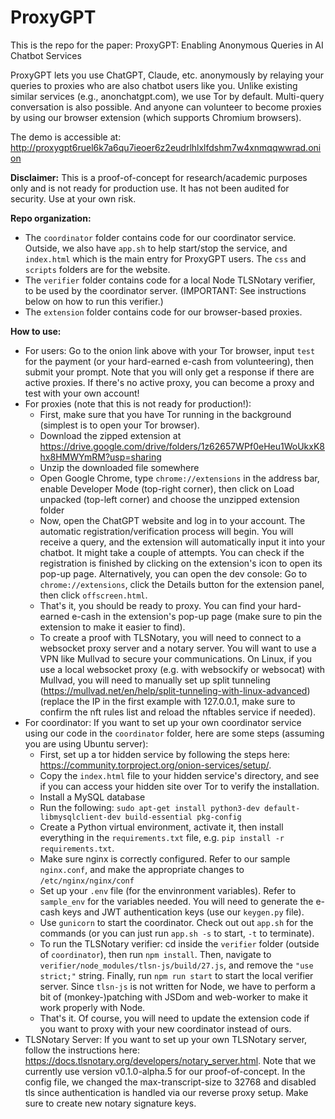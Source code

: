 # ProxyGPT

This is the repo for the paper: ProxyGPT: Enabling Anonymous Queries in AI Chatbot Services

ProxyGPT lets you use ChatGPT, Claude, etc. anonymously by relaying your queries to proxies who are also chatbot users like you.
Unlike existing similar services (e.g., anonchatgpt.com), we use Tor by default. Multi-query conversation is also possible. And anyone can volunteer to become proxies by using our browser extension (which supports Chromium browsers).

The demo is accessible at: http://proxygpt6ruel6k7a6qu7ieoer6z2eudrlhlxlfdshm7w4xnmqqwwrad.onion

**Disclaimer:** This is a proof-of-concept for research/academic purposes only and is not ready for production use. It has not been audited for security. Use at your own risk.

**Repo organization:**
- The `coordinator` folder contains code for our coordinator service. Outside, we also have `app.sh` to help start/stop the service, and `index.html` which is the main entry for ProxyGPT users. The `css` and `scripts` folders are for the website.
- The `verifier` folder contains code for a local Node TLSNotary verifier, to be used by the coordinator server. (IMPORTANT: See instructions below on how to run this verifier.)
- The `extension` folder contains code for our browser-based proxies.

**How to use:**
- For users: Go to the onion link above with your Tor browser, input `test` for the payment (or your hard-earned e-cash from volunteering), then submit your prompt. Note that you will only get a response if there are active proxies. If there's no active proxy, you can become a proxy and test with your own account!
- For proxies (note that this is not ready for production!):
  - First, make sure that you have Tor running in the background (simplest is to open your Tor browser).
  - Download the zipped extension at https://drive.google.com/drive/folders/1z62657WPf0eHeu1WoUkxK8hx8HMWYmRM?usp=sharing
  - Unzip the downloaded file somewhere
  - Open Google Chrome, type `chrome://extensions` in the address bar, enable Developer Mode (top-right corner), then click on Load unpacked (top-left corner) and choose the unzipped extension folder
  - Now, open the ChatGPT website and log in to your account. The automatic registration/verification process will begin. You will receive a query, and the extension will automatically input it into your chatbot. It might take a couple of attempts. You can check if the registration is finished by clicking on the extension's icon to open its pop-up page. Alternatively, you can open the dev console: Go to `chrome://extensions`, click the Details button for the extension panel, then click `offscreen.html`.
  - That's it, you should be ready to proxy. You can find your hard-earned e-cash in the extension's pop-up page (make sure to pin the extension to make it easier to find).
  - To create a proof with TLSNotary, you will need to connect to a websocket proxy server and a notary server. You will want to use a VPN like Mullvad to secure your communications. On Linux, if you use a local websocket proxy (e.g. with websockify or websocat) with Mullvad, you will need to manually set up split tunneling (https://mullvad.net/en/help/split-tunneling-with-linux-advanced) (replace the IP in the first example with 127.0.0.1, make sure to confirm the nft rules list and reload the nftables service if needed).
- For coordinator: If you want to set up your own coordinator service using our code in the `coordinator` folder, here are some steps (assuming you are using Ubuntu server):
  - First, set up a tor hidden service by following the steps here: https://community.torproject.org/onion-services/setup/.
  - Copy the `index.html` file to your hidden service's directory, and see if you can access your hidden site over Tor to verify the installation.
  - Install a MySQL database
  - Run the following: `sudo apt-get install python3-dev default-libmysqlclient-dev build-essential pkg-config`
  - Create a Python virtual environment, activate it, then install everything in the `requirements.txt` file, e.g. `pip install -r requirements.txt`.
  - Make sure nginx is correctly configured. Refer to our sample `nginx.conf`, and make the appropriate changes to `/etc/nginx/nginx/conf`
  - Set up your `.env` file (for the envinronment variables). Refer to `sample_env` for the variables needed. You will need to generate the e-cash keys and JWT authentication keys (use our `keygen.py` file).
  - Use `gunicorn` to start the coordinator. Check out out `app.sh` for the commands (or you can just run `app.sh -s` to start, `-t` to terminate).
  - To run the TLSNotary verifier: cd inside the `verifier` folder (outside of `coordinator`), then run `npm install`. Then, navigate to `verifier/node_modules/tlsn-js/build/27.js`, and remove the `"use strict;"` string. Finally, run `npm run start` to start the local verifier server. Since `tlsn-js` is not written for Node, we have to perform a bit of (monkey-)patching with JSDom and web-worker to make it work properly with Node.
  - That's it. Of course, you will need to update the extension code if you want to proxy with your new coordinator instead of ours.
- TLSNotary Server: If you want to set up your own TLSNotary server, follow the instructions here: https://docs.tlsnotary.org/developers/notary_server.html. Note that we currently use version v0.1.0-alpha.5 for our proof-of-concept. In the config file, we changed the max-transcript-size to 32768 and disabled tls since authentication is handled via our reverse proxy setup. Make sure to create new notary signature keys.
